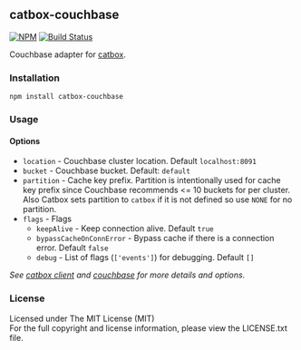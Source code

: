 ## catbox-couchbase

[![NPM][npm-image]][npm-url] [![Build Status][travis-image]][travis-url]

Couchbase adapter for [catbox](https://github.com/hapijs/catbox).

### Installation

```
npm install catbox-couchbase
```

### Usage

#### Options

* `location` - Couchbase cluster location. Default `localhost:8091`
* `bucket` - Couchbase bucket. Default: `default`
* `partition` - Cache key prefix. Partition is intentionally used for cache key
  prefix since Couchbase recommends <= 10 buckets for per cluster.
  Also Catbox sets partition to `catbox` if it is not defined so use `NONE` for
  no partition.
* `flags` - Flags
  * `keepAlive` - Keep connection alive. Default `true`
  * `bypassCacheOnConnError` - Bypass cache if there is a connection error. Default `false`
  * `debug` - List of flags (`['events']`) for debugging. Default `[]`

*See [catbox client](https://github.com/hapijs/catbox#client) and 
[couchbase](https://github.com/couchbase/couchnode) for more details and options.*

### License

Licensed under The MIT License (MIT)  
For the full copyright and license information, please view the LICENSE.txt file.

[npm-url]: http://npmjs.org/package/catbox-couchbase
[npm-image]: https://badge.fury.io/js/catbox-couchbase.png

[travis-url]: https://travis-ci.org/cmfatih/catbox-couchbase
[travis-image]: https://travis-ci.org/cmfatih/catbox-couchbase.svg?branch=master